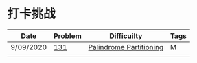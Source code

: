  # 打卡挑战
 

|Date | Problem | Difficuilty  | Tags |
| :------------:|:------------ |:---------------:| :-----|
|9/09/2020|[131](https://leetcode.com/problems/palindrome-partitioning/)|[Palindrome Partitioning](https://github.com/JunBinLiang/Leetcode-Complete-Guide/blob/master/code/131.txt)|M|DFS|
||||

